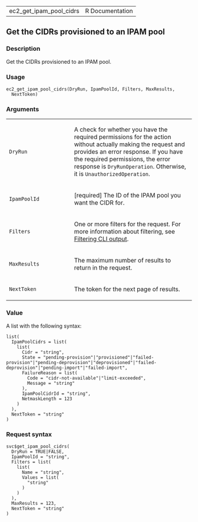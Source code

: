 <table style="width: 100%;">
<tbody>
<tr class="odd">
<td>ec2_get_ipam_pool_cidrs</td>
<td style="text-align: right;">R Documentation</td>
</tr>
</tbody>
</table>

## Get the CIDRs provisioned to an IPAM pool

### Description

Get the CIDRs provisioned to an IPAM pool.

### Usage

    ec2_get_ipam_pool_cidrs(DryRun, IpamPoolId, Filters, MaxResults,
      NextToken)

### Arguments

<table>
<colgroup>
<col style="width: 35%" />
<col style="width: 65%" />
</colgroup>
<tbody>
<tr class="odd">
<td><code id="ec2_get_ipam_pool_cidrs_:_DryRun">DryRun</code></td>
<td><p>A check for whether you have the required permissions for the
action without actually making the request and provides an error
response. If you have the required permissions, the error response is
<code>DryRunOperation</code>. Otherwise, it is
<code>UnauthorizedOperation</code>.</p></td>
</tr>
<tr class="even">
<td><code
id="ec2_get_ipam_pool_cidrs_:_IpamPoolId">IpamPoolId</code></td>
<td><p>[required] The ID of the IPAM pool you want the CIDR
for.</p></td>
</tr>
<tr class="odd">
<td><code id="ec2_get_ipam_pool_cidrs_:_Filters">Filters</code></td>
<td><p>One or more filters for the request. For more information about
filtering, see <a
href="https://docs.aws.amazon.com/cli/latest/userguide/cli-usage-filter.html">Filtering
CLI output</a>.</p></td>
</tr>
<tr class="even">
<td><code
id="ec2_get_ipam_pool_cidrs_:_MaxResults">MaxResults</code></td>
<td><p>The maximum number of results to return in the request.</p></td>
</tr>
<tr class="odd">
<td><code id="ec2_get_ipam_pool_cidrs_:_NextToken">NextToken</code></td>
<td><p>The token for the next page of results.</p></td>
</tr>
</tbody>
</table>

### Value

A list with the following syntax:

    list(
      IpamPoolCidrs = list(
        list(
          Cidr = "string",
          State = "pending-provision"|"provisioned"|"failed-provision"|"pending-deprovision"|"deprovisioned"|"failed-deprovision"|"pending-import"|"failed-import",
          FailureReason = list(
            Code = "cidr-not-available"|"limit-exceeded",
            Message = "string"
          ),
          IpamPoolCidrId = "string",
          NetmaskLength = 123
        )
      ),
      NextToken = "string"
    )

### Request syntax

    svc$get_ipam_pool_cidrs(
      DryRun = TRUE|FALSE,
      IpamPoolId = "string",
      Filters = list(
        list(
          Name = "string",
          Values = list(
            "string"
          )
        )
      ),
      MaxResults = 123,
      NextToken = "string"
    )
